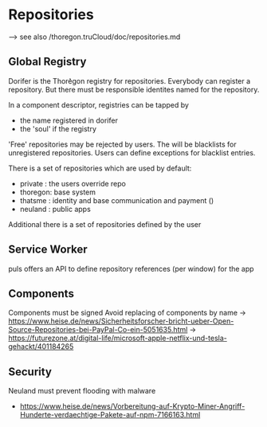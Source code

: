Repositories
============

--> see also /thoregon.truCloud/doc/repositories.md

## Global Registry 

Dorifer is the Thore͛gon registry for repositories. Everybody can
register a repository. But there must be responsible identites named
for the repository. 

In a component descriptor, registries can be tapped by 
- the name registered in dorifer
- the 'soul' if the registry

'Free' repositories may be rejected by users. The will be blacklists
for unregistered repositories. Users can define exceptions for blacklist entries.

There is a set of repositories which are used by default:
- private : the users override repo 
- thoregon: base system
- thatsme : identity and base communication and payment ()
- neuland : public apps

Additional there is a set of repositories defined by the user

## Service Worker

puls offers an API to define repository references (per window) for the app


## Components

Components must be signed 
Avoid replacing of components by name
-> https://www.heise.de/news/Sicherheitsforscher-bricht-ueber-Open-Source-Repositories-bei-PayPal-Co-ein-5051635.html
-> https://futurezone.at/digital-life/microsoft-apple-netflix-und-tesla-gehackt/401184265

## Security

Neuland must prevent flooding with malware
- https://www.heise.de/news/Vorbereitung-auf-Krypto-Miner-Angriff-Hunderte-verdaechtige-Pakete-auf-npm-7166163.html

